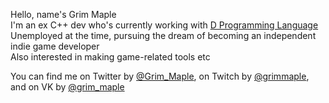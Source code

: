 Hello, name's Grim Maple  
I'm an ex C++ dev who's currently working with [D Programming Language](https://github.com/dlang)  
Unemployed at the time, pursuing the dream of becoming an independent indie game developer  
Also interested in making game-related tools etc  
  
You can find me on Twitter by [@Grim_Maple](https://twitter.com/Grim_Maple), on Twitch by [@grimmaple](https://twitch.tv/grimmaple),
and on VK by [@grim_maple](https://vk.com/grim_maple)
<!---
GrimMaple/GrimMaple is a ✨ special ✨ repository because its `README.md` (this file) appears on your GitHub profile.
You can click the Preview link to take a look at your changes.
--->
